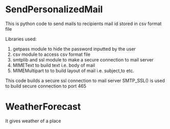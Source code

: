 # SendPersonalizedMail
This is python code to send mails to recipients mail id stored in csv format file

Libraries used:
1. getpass module to hide the password inputted by the user
2. csv module to access csv format file
3. smtplib and ssl module to make a secure connection to mail server
4. MIMEText to build text i.e. body of mail
5. MIMEMultipart to to build layout of mail i.e. subject,to etc.

This code builds a secure ssl connection to mail server
SMTP_SSL() is used to build secure connection to port 465

# WeatherForecast
It gives weather of a place
